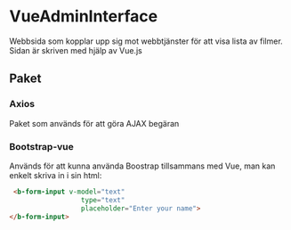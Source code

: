 # VueAdminInterface
Webbsida som kopplar upp sig mot webbtjänster för att visa lista av filmer. Sidan är skriven med hjälp av Vue.js
## Paket
### Axios
Paket som används för att göra AJAX begäran
### Bootstrap-vue
Används för att kunna använda Boostrap tillsammans med Vue, man kan enkelt skriva in i sin html:
```html
 <b-form-input v-model="text"
                  type="text"
                  placeholder="Enter your name">
</b-form-input>
```

